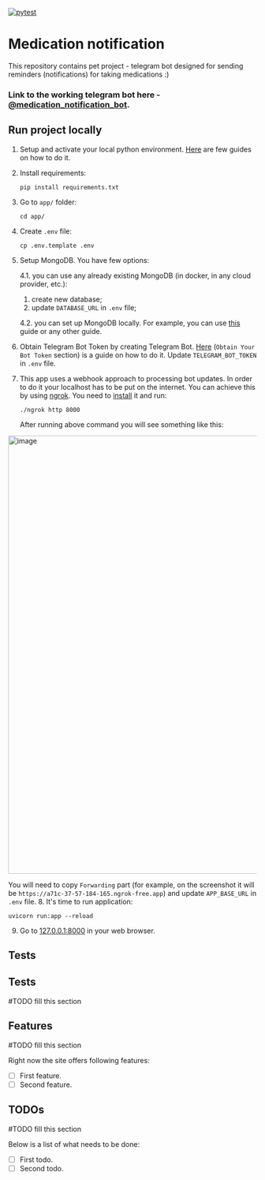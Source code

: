 [![pytest](https://github.com/Zirochkaa/medication-notification/actions/workflows/run_tests.yml/badge.svg?branch=master)](https://github.com/Zirochkaa/medication-notification/actions/workflows/run_tests.yml)

# Medication notification

This repository contains pet project - telegram bot designed for sending reminders (notifications) for taking medications :)

### Link to the working telegram bot here - [@medication_notification_bot](https://t.me/medication_notification_bot).

## Run project locally

1. Setup and activate your local python environment. [Here](https://www.digitalocean.com/community/tutorial_series/how-to-install-and-set-up-a-local-programming-environment-for-python-3) are few guides on how to do it.
2. Install requirements:
   ```shell 
   pip install requirements.txt
   ```
3. Go to `app/` folder:
   ```shell 
   cd app/
   ```
4. Create `.env` file:
   ```shell 
   cp .env.template .env
   ```
5. Setup MongoDB. You have few options:

    4.1. you can use any already existing MongoDB (in docker, in any cloud provider, etc.):
      1. create new database;
      2. update `DATABASE_URL` in `.env` file;

    4.2. you can set up MongoDB locally. For example, you can use [this](https://www.mongodb.com/docs/manual/tutorial/install-mongodb-on-os-x/) guide or any other guide.
6. Obtain Telegram Bot Token by creating Telegram Bot. 
[Here](https://core.telegram.org/bots/tutorial#obtain-your-bot-token) (`Obtain Your Bot Token` section) is a guide on how to do it. 
Update `TELEGRAM_BOT_TOKEN` in `.env` file.
7. This app uses a webhook approach to processing bot updates. 
In order to do it your localhost has to be put on the internet.
You can achieve this by using [ngrok](https://ngrok.com). You need to [install](https://ngrok.com/download) it and run:
   ```shell 
   ./ngrok http 8000
   ```
   After running above command you will see something like this: 
<img width="888" alt="image" src="https://github.com/Zirochkaa/save-favourite-color/assets/19872253/96b948fa-ea2e-4666-bb54-b3ff62dd878c">

   You will need to copy `Forwarding` part (for example, on the screenshot it will be `https://a71c-37-57-184-165.ngrok-free.app`) and update `APP_BASE_URL` in `.env` file.
8. It's time to run application:
   ```shell 
   uvicorn run:app --reload
   ```
9. Go to [127.0.0.1:8000](http://127.0.0.1:8000) in your web browser.

## Tests


## Tests
#TODO fill this section

## Features
#TODO fill this section

Right now the site offers following features:
- [ ] First feature.
- [ ] Second feature.

## TODOs
#TODO fill this section

Below is a list of what needs to be done:
- [ ] First todo.
- [ ] Second todo.
